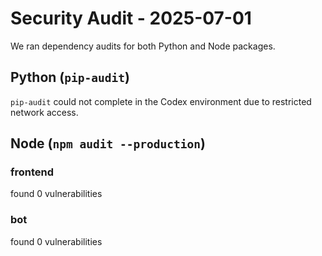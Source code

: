 # Security Audit - 2025-07-01

We ran dependency audits for both Python and Node packages.

## Python (`pip-audit`)

`pip-audit` could not complete in the Codex environment due to restricted network access.

## Node (`npm audit --production`)

### frontend

found 0 vulnerabilities

### bot

found 0 vulnerabilities
